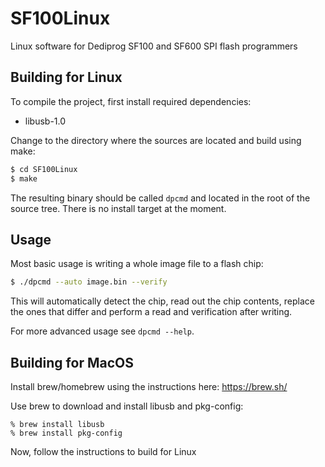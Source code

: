# SF100Linux
Linux software for Dediprog SF100 and SF600 SPI flash programmers

## Building for Linux
To compile the project, first install required dependencies:
  - libusb-1.0

Change to the directory where the sources are located and build using make:
```bash
$ cd SF100Linux
$ make
```

The resulting binary should be called `dpcmd` and located in the root of the
source tree. There is no install target at the moment.

## Usage
Most basic usage is writing a whole image file to a flash chip:
```bash
$ ./dpcmd --auto image.bin --verify
```

This will automatically detect the chip, read out the chip contents, replace
the ones that differ and perform a read and verification after writing.

For more advanced usage see `dpcmd --help`.

## Building for MacOS
Install brew/homebrew using the instructions here:
https://brew.sh/

Use brew to download and install libusb and pkg-config:
```
% brew install libusb
% brew install pkg-config
```
Now, follow the instructions to build for Linux
